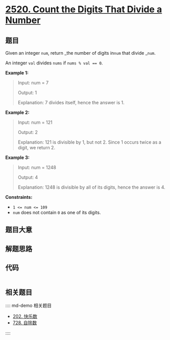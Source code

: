 # [2520. Count the Digits That Divide a Number](https://leetcode.com/problems/count-the-digits-that-divide-a-number)

## 题目

Given an integer `num`, return _the number of digits in`num` that divide
_`num`.

An integer `val` divides `nums` if `nums % val == 0`.



**Example 1:**

> Input: num = 7
> 
> Output: 1
> 
> Explanation: 7 divides itself, hence the answer is 1.

**Example 2:**

> Input: num = 121
> 
> Output: 2
> 
> Explanation: 121 is divisible by 1, but not 2. Since 1 occurs twice as a digit, we return 2.

**Example 3:**

> Input: num = 1248
> 
> Output: 4
> 
> Explanation: 1248 is divisible by all of its digits, hence the answer is 4.

**Constraints:**

  * `1 <= num <= 109`
  * `num` does not contain `0` as one of its digits.


## 题目大意

## 解题思路

## 代码

```javascript

```

## 相关题目

:::: md-demo 相关题目
- [202. 快乐数](https://leetcode.com/problems/happy-number)
- [728. 自除数](https://leetcode.com/problems/self-dividing-numbers)

::::
